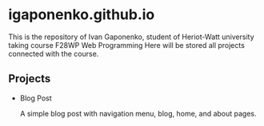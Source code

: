 # igaponenko.github.io

This is the repository of Ivan Gaponenko, student of Heriot-Watt university taking course F28WP Web Programming
Here will be stored all projects connected with the course.

## Projects
<ul>
  <li>Blog Post</li>
    <p>A simple blog post with navigation menu, blog, home, and about pages.</p>
</ul>

